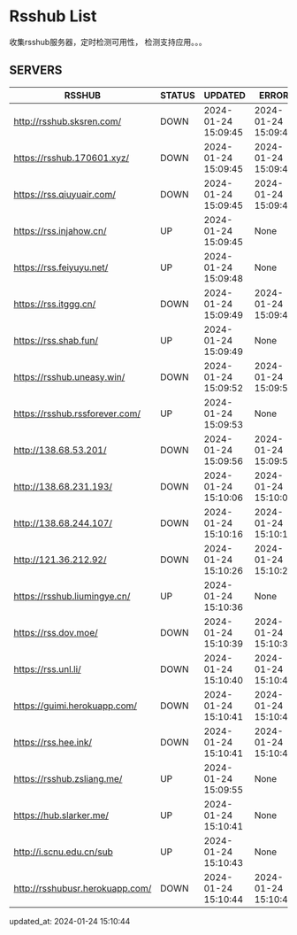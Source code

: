 # Rsshub List

收集rsshub服务器，定时检测可用性， 检测支持应用。。。


## SERVERS

|  RSSHUB   | STATUS  | UPDATED  | ERROR  | TWITTER |  
|  ----  | ----  | ----  | ----  | ---- |  
| http://rsshub.sksren.com/ | DOWN | 2024-01-24 15:09:45 | 2024-01-24 15:09:45 |  
| https://rsshub.170601.xyz/ | DOWN | 2024-01-24 15:09:45 | 2024-01-24 15:09:45 |  
| https://rss.qiuyuair.com/ | DOWN | 2024-01-24 15:09:45 | 2024-01-24 15:09:45 |  
| https://rss.injahow.cn/ | UP | 2024-01-24 15:09:45 | None ||  
| https://rss.feiyuyu.net/ | UP | 2024-01-24 15:09:48 | None ||  
| https://rss.itggg.cn/ | DOWN | 2024-01-24 15:09:49 | 2024-01-24 15:09:49 |  
| https://rss.shab.fun/ | UP | 2024-01-24 15:09:49 | None ||  
| https://rsshub.uneasy.win/ | DOWN | 2024-01-24 15:09:52 | 2024-01-24 15:09:52 |  
| https://rsshub.rssforever.com/ | UP | 2024-01-24 15:09:53 | None ||  
| http://138.68.53.201/ | DOWN | 2024-01-24 15:09:56 | 2024-01-24 15:09:56 |  
| http://138.68.231.193/ | DOWN | 2024-01-24 15:10:06 | 2024-01-24 15:10:06 |  
| http://138.68.244.107/ | DOWN | 2024-01-24 15:10:16 | 2024-01-24 15:10:16 |  
| http://121.36.212.92/ | DOWN | 2024-01-24 15:10:26 | 2024-01-24 15:10:26 |  
| https://rsshub.liumingye.cn/ | UP | 2024-01-24 15:10:36 | None ||  
| https://rss.dov.moe/ | DOWN | 2024-01-24 15:10:39 | 2024-01-24 15:10:39 |  
| https://rss.unl.li/ | DOWN | 2024-01-24 15:10:40 | 2024-01-24 15:10:40 |  
| https://guimi.herokuapp.com/ | DOWN | 2024-01-24 15:10:41 | 2024-01-24 15:10:41 |  
| https://rss.hee.ink/ | DOWN | 2024-01-24 15:10:41 | 2024-01-24 15:10:41 |  
| https://rsshub.zsliang.me/ | UP | 2024-01-24 15:09:55 | None |OK|  
| https://hub.slarker.me/ | UP | 2024-01-24 15:10:41 | None ||  
| http://i.scnu.edu.cn/sub | UP | 2024-01-24 15:10:43 | None ||  
| http://rsshubusr.herokuapp.com/ | DOWN | 2024-01-24 15:10:44 | 2024-01-24 15:10:44 |  
  

updated_at: 2024-01-24 15:10:44  
